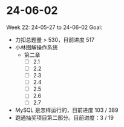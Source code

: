 # 24-06-02
Week 22: 24-05-27 to 24-06-02
Goal:
- 力扣总题量 > 530，目前进度 517
- 小林图解操作系统
  - 第二章
    - [ ] 2.1
    - [ ] 2.2
    - [ ] 2.3
    - [ ] 2.4
    - [ ] 2.5
    - [ ] 2.6
    - [ ] 2.7
- MySQL 是怎样运行的，目前进度 103 / 389
- 跑通抽奖项目第二部分。目前进度：3 / 19
